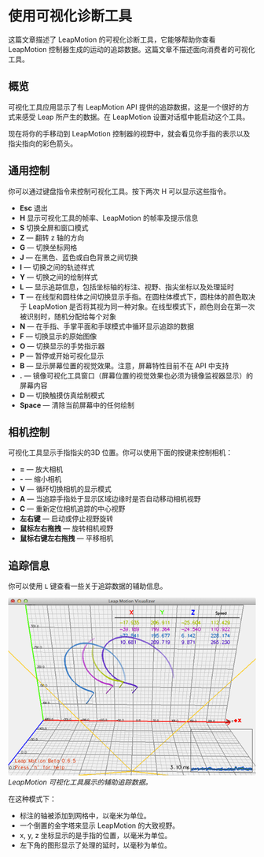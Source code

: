# 使用可视化诊断工具

这篇文章描述了 LeapMotion 的可视化诊断工具，它能够帮助你查看 LeapMotion 控制器生成的运动的追踪数据。这篇文章不描述面向消费者的可视化工具。

<!--This article describes the Leap Motion Diagnostic Visualizer tool that lets you view motion tracking data generated by the Leap Motion Controller. This article does not describe the consumer-facing visualizer.-->

## 概览
可视化工具应用显示了有 LeapMotion API 提供的追踪数据，这是一个很好的方式来感受 Leap 所产生的数据。在 LeapMotion 设置对话框中能启动这个工具。

现在将你的手移动到 LeapMotion 控制器的视野中，就会看见你手指的表示以及指尖指向的彩色箭头。

<!--
Overview¶
The Visualizer application displays a variety of tracking data provided by the Leap Motion API and is a good way to get a feel for the data produced by the Leap. Start the Visualizer from the Troubleshooting page of the Leap Motion Settings dialog by clicking the Diagnostic Visualizer button.

Now move your hands in the Leap Motion controller’s field of view. You should see your fingers represented as colored arrows with trails following your finger tip locations.-->

## 通用控制

你可以通过键盘指令来控制可视化工具。按下两次 H 可以显示这些指令。

* **Esc** 退出
* **H** 显示可视化工具的帧率、LeapMotion 的帧率及提示信息
* **S** 切换全屏和窗口模式
* **Z**  — 翻转 z 轴的方向
* **G** — 切换坐标网格
* **J** — 在黑色、蓝色或白色背景之间切换
* **I** — 切换之间的轨迹样式
* **Y** — 切换之间的绘制样式
* **L** — 显示追踪信息，包括坐标轴的标注、视野、指尖坐标以及处理延时
* **T** — 在线型和圆柱体之间切换显示手指。在圆柱体模式下，圆柱体的颜色取决于 LeapMotion 是否将其视为同一种对象。在线型模式下，颜色则会在第一次被识别时，随机分配给每个对象
* **N** — 在手指、手掌平面和手球模式中循环显示追踪的数据
* **F** — 切换显示的原始图像
* **O** — 切换显示的手势指示器
* **P** — 暂停或开始可视化显示
* **B** — 显示屏幕位置的视觉效果。注意，屏幕特性目前不在 API 中支持
* **.** — 镜像可视化工具窗口（屏幕位置的视觉效果也必须为镜像监视器显示）的屏幕内容
* **D** — 切换触摸仿真绘制模式
* **Space** — 清除当前屏幕中的任何绘制

<!--
General controls
You can control the Visualizer with key commands. Press H twice to display the available commands.

Esc — Quit the Visualizer.
H — Display the Visualizer framerate, Leap Motion framerate, and key commands.
S — Switch between windowed mode and fullscreen.
Z — Flip the positive and negative directions of the z-axis.
G — Toggle the coordinate grid.
J — Switch between black and blue or white and gray (Jony mode).
I — Toggle interpolation of finger tip trails.
Y — Toggle artistic drawing of finger tip trails.
L — Display tracking info, including labeled axes, field of view, finger tip coordinates, and processing latency.
T — Toggles the display of fingers and tools between lines and cylinders. In cylinder mode, the cylinders are colored differently depending on whether the Leap Motion software classifies the object as a tool or a finger. In line mode, a color is randomly assigned to each object when it is first recognized.
N — Cycles the display of palm tracking data between fingers only, palm plane, and hand ball modes.
F — Toggles the display of raw stereo images.
O — Toggles the display of gesture indicators.
P — Pauses and unpauses the visualization display.
B — Displays screen location visuals. Note that the Screen feature is not currently supported in the API.
. — Mirrors the screen contents in the visualizer window (screen location visuals must also be displayed for the mirrored monitor to be shown).
D — Toggles the touch emulation drawing mode.
Space - Clear the any drawing currently on screen.-->

## 相机控制
可视化工具显示手指指尖的3D 位置。你可以使用下面的按键来控制相机：

* **=** — 放大相机
* **-** — 缩小相机
* **V** — 循环切换相机的显示模式
* **A** — 当追踪手指处于显示区域边缘时是否自动移动相机视野
* **C** — 重新定位相机追踪的中心视野
* **左右键** — 启动或停止视野旋转
* **鼠标左右拖拽** — 旋转相机视野
* **鼠标右键左右拖拽** — 平移相机

<!--
Camera controls
The Visualizer displays finger tip trails in 3D space. You can control the camera with the following keys:

= — Zoom the camera in.
- — Zoom the camera out.
V — Cycle the camera between the view modes.
A — Automatically pan the camera to keep tracked fingers in view when they move near the edges.
C — Recenter the camera to place tracked fingers in the center of the view.
Left and right arrows — Start and stop view rotation in orthographic view.
Mouse click and drag — Rotate the camera in orthographic view.
Mouse right-click and drag — Pan the camera.
-->

## 追踪信息
你可以使用 `L` 键查看一些关于追踪数据的辅助信息。

<!--
Tracking information¶
You can view additional information about the tracking data by pressing the L key.-->

![](../images/Leap_Visualizer.png)
*LeapMotion 可视化工具展示的辅助追踪数据。*

在这种模式下：

* 标注的轴被添加到网格中，以毫米为单位。
* 一个倒置的金字塔来显示 LeapMotion 的大致视野。
* x, y, z 坐标显示的是手指的位置，以毫米为单位。
* 左下角的图形显示了处理的延时，以毫秒为单位。

<!--
The Leap Motion Visualizer showing additional tracking data.

In this mode:

Labeled axes are added to the grid, with scale measured in millimeters.
An inverted pyramid indicates the approximate field of view of the Leap Motion Controller.
The x, y, z coordinates of each detected finger tip’s position are shown, in millimeters.
A graph shows the amount of processing latency experienced over time, in milliseconds.-->